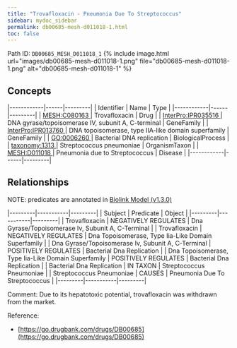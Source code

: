 ```yaml
---
title: "Trovafloxacin - Pneumonia Due To Streptococcus"
sidebar: mydoc_sidebar
permalink: db00685-mesh-d011018-1.html
toc: false 
---
```



Path ID: `DB00685_MESH_D011018_1`
{% include image.html url="images/db00685-mesh-d011018-1.png" file="db00685-mesh-d011018-1.png" alt="db00685-mesh-d011018-1" %}

## Concepts

|------------|------|---------|
| Identifier | Name | Type    |
|------------|------|---------|
| <a href="https://identifiers.org/MESH:C080163">MESH:C080163 </a> | Trovafloxacin | Drug |
| <a href="https://identifiers.org/InterPro:IPR035516">InterPro:IPR035516 </a> | DNA gyrase/topoisomerase IV, subunit A, C-terminal | GeneFamily |
| <a href="https://identifiers.org/InterPro:IPR013760">InterPro:IPR013760 </a> | DNA topoisomerase, type IIA-like domain superfamily | GeneFamily |
| <a href="https://identifiers.org/GO:0006260">GO:0006260 </a> | Bacterial DNA replication | BiologicalProcess |
| <a href="https://identifiers.org/taxonomy:1313">taxonomy:1313 </a> | Streptococcus pneumoniae | OrganismTaxon |
| <a href="https://identifiers.org/MESH:D011018">MESH:D011018 </a> | Pneumonia due to Streptococcus | Disease |
|------------|------|---------|

## Relationships


NOTE: predicates are annotated in <a href="https://github.com/biolink/biolink-model/releases/tag/v1.3.0">Biolink Model (v1.3.0)</a>

|---------|-----------|---------|
| Subject | Predicate | Object  |
|---------|-----------|---------|
| Trovafloxacin | NEGATIVELY REGULATES | Dna Gyrase/Topoisomerase Iv, Subunit A, C-Terminal |
| Trovafloxacin | NEGATIVELY REGULATES | Dna Topoisomerase, Type Iia-Like Domain Superfamily |
| Dna Gyrase/Topoisomerase Iv, Subunit A, C-Terminal | POSITIVELY REGULATES | Bacterial Dna Replication |
| Dna Topoisomerase, Type Iia-Like Domain Superfamily | POSITIVELY REGULATES | Bacterial Dna Replication |
| Bacterial Dna Replication | IN TAXON | Streptococcus Pneumoniae |
| Streptococcus Pneumoniae | CAUSES | Pneumonia Due To Streptococcus |
|---------|-----------|---------|

Comment: Due to its hepatotoxic potential, trovafloxacin was withdrawn from the market.

Reference: 
  - [https://go.drugbank.com/drugs/DB00685](https://go.drugbank.com/drugs/DB00685)
